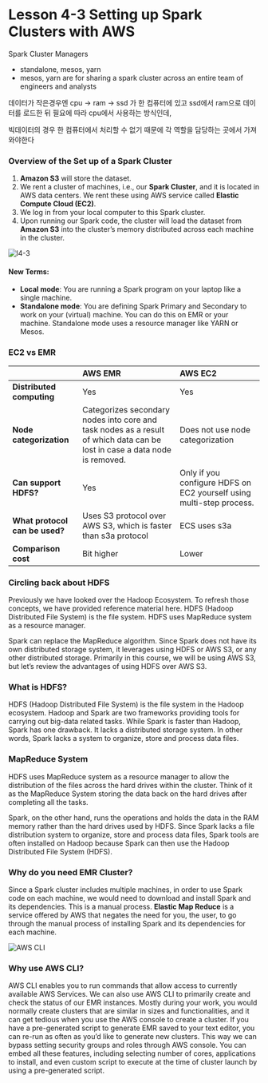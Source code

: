 # Lesson 4-3 Setting up Spark Clusters with AWS



Spark Cluster Managers

- standalone, mesos, yarn
- mesos, yarn are for sharing a spark cluster across an entire team of engineers and analysts

데이터가 작은경우엔 cpu -> ram -> ssd 가 한 컴퓨터에 있고 ssd에서 ram으로 데이터를 로드한 뒤 필요에 따라 cpu에서 사용하는 방식인데,

빅데이터의 경우 한 컴퓨터에서 처리할 수 없기 때문에 각 역할을 담당하는 곳에서 가져와야한다



### Overview of the Set up of a Spark Cluster

1. **Amazon S3** will store the dataset.
2. We rent a cluster of machines, i.e., our **Spark Cluster**, and it is located in AWS data centers. We rent these using AWS service called **Elastic Compute Cloud (EC2)**.
3. We log in from your local computer to this Spark cluster.
4. Upon running our Spark code, the cluster will load the dataset from **Amazon S3** into the cluster’s memory distributed across each machine in the cluster.

![l4-3](https://user-images.githubusercontent.com/44566113/99043506-ad405880-25d1-11eb-90a7-59c613614ae7.JPG)

#### New Terms:

- **Local mode**: You are running a Spark program on your laptop like a single machine.
- **Standalone mode**: You are defining Spark Primary and Secondary to work on your (virtual) machine. You can do this on EMR or your machine. Standalone mode uses a resource manager like YARN or Mesos.



### EC2 vs EMR

|                                | **AWS EMR**                                                  | **AWS EC2**                                                  |
| :----------------------------- | :----------------------------------------------------------- | :----------------------------------------------------------- |
| **Distributed computing**      | Yes                                                          | Yes                                                          |
| **Node categorization**        | Categorizes secondary nodes into core and task nodes as a result of which data can be lost in case a data node is removed. | Does not use node categorization                             |
| **Can support HDFS?**          | Yes                                                          | Only if you configure HDFS on EC2 yourself using multi-step process. |
| **What protocol can be used?** | Uses S3 protocol over AWS S3, which is faster than s3a protocol | ECS uses s3a                                                 |
| **Comparison cost**            | Bit higher                                                   | Lower                                                        |



### Circling back about HDFS

Previously we have looked over the Hadoop Ecosystem. To refresh those concepts, we have provided reference material here. HDFS (Hadoop Distributed File System) is the file system. HDFS uses MapReduce system as a resource manager.

Spark can replace the MapReduce algorithm. Since Spark does not have its own distributed storage system, it leverages using HDFS or AWS S3, or any other distributed storage. Primarily in this course, we will be using AWS S3, but let’s review the advantages of using HDFS over AWS S3.

### What is HDFS?

HDFS (Hadoop Distributed File System) is the file system in the Hadoop ecosystem. Hadoop and Spark are two frameworks providing tools for carrying out big-data related tasks. While Spark is faster than Hadoop, Spark has one drawback. It lacks a distributed storage system. In other words, Spark lacks a system to organize, store and process data files.

### MapReduce System

HDFS uses MapReduce system as a resource manager to allow the distribution of the files across the hard drives within the cluster. Think of it as the MapReduce System storing the data back on the hard drives after completing all the tasks.

Spark, on the other hand, runs the operations and holds the data in the RAM memory rather than the hard drives used by HDFS. Since Spark lacks a file distribution system to organize, store and process data files, Spark tools are often installed on Hadoop because Spark can then use the Hadoop Distributed File System (HDFS).

### Why do you need **EMR Cluster**?

Since a Spark cluster includes multiple machines, in order to use Spark code on each machine, we would need to download and install Spark and its dependencies. This is a manual process. **Elastic Map Reduce** is a service offered by AWS that negates the need for you, the user, to go through the manual process of installing Spark and its dependencies for each machine.





![AWS CLI](https://video.udacity-data.com/topher/2020/May/5ec81111_dend-refresh-02-1/dend-refresh-02-1.png)



### Why use AWS CLI?

AWS CLI enables you to run commands that allow access to currently available AWS Services. We can also use AWS CLI to primarily create and check the status of our EMR instances. Mostly during your work, you would normally create clusters that are similar in sizes and functionalities, and it can get tedious when you use the AWS console to create a cluster. If you have a pre-generated script to generate EMR saved to your text editor, you can re-run as often as you’d like to generate new clusters. This way we can bypass setting security groups and roles through AWS console. You can embed all these features, including selecting number of cores, applications to install, and even custom script to execute at the time of cluster launch by using a pre-generated script.